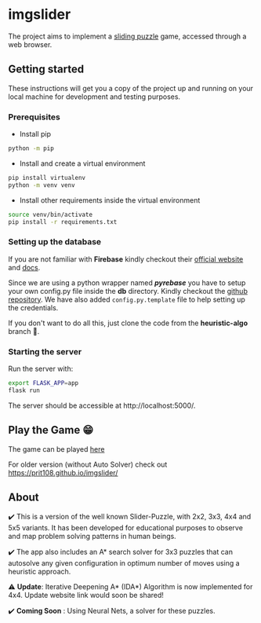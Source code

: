 # imgslider

The project aims to implement a [sliding puzzle](https://en.wikipedia.org/wiki/Sliding_puzzle) game, accessed through a web browser.<br/>

## Getting started

These instructions will get you a copy of the project up and running on your local machine for development and testing purposes.

### Prerequisites

- Install pip
```bash
python -m pip
```

- Install and create a virtual environment
```bash
pip install virtualenv
python -m venv venv
```

- Install other requirements inside the virtual environment
```bash
source venv/bin/activate
pip install -r requirements.txt
```
### Setting up the database

If you are not familiar with **Firebase** kindly checkout their [official website](https://firebase.google.com) and [docs](https://firebase.google.com/docs).

Since we are using a python wrapper named _**pyrebase**_ you have to setup your own config.py file inside the **db** directory. Kindly checkout the [github repository](https://github.com/thisbejim/Pyrebase). We have also added ```config.py.template``` file to help setting up the credentials. 

If you don't want to do all this, just clone the code from the **heuristic-algo** branch 🙂.

### Starting the server
Run the server with:
```bash
export FLASK_APP=app
flask run
```
The server should be accessible at http://localhost:5000/.

## Play the Game 😁
The game can be played [here](https://imgsliderv2.herokuapp.com/)

For older version (without Auto Solver) check out https://prit108.github.io/imgslider/

## About 
✔️ This is a version of the well known Slider-Puzzle, with 2x2, 3x3, 4x4 and 5x5 variants. It has been developed for educational purposes to observe and map   problem solving patterns in human beings.

✔️ The app also includes an A* search solver for 3x3 puzzles that can autosolve any given configuration in optimum number of moves using a heuristic approach.

⚠️ **Update**: Iterative Deepening A* (IDA*) Algorithm is now implemented for 4x4. Update website link would soon be shared!

✔️ **Coming Soon** : Using Neural Nets, a solver for these puzzles.
